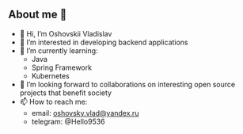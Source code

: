 ## About me 👋

- 👋 Hi, I’m Oshovskii Vladislav
- 👀 I’m interested in developing backend applications
- 🌱 I’m currently learning:
  - Java
  - Spring Framework
  - Kubernetes
- 💞️ I’m looking forward to collaborations on interesting open source projects that benefit society
- 📫 How to reach me:
  - email: oshovsky.vlad@yandex.ru
  - telegram: @Hello9536
